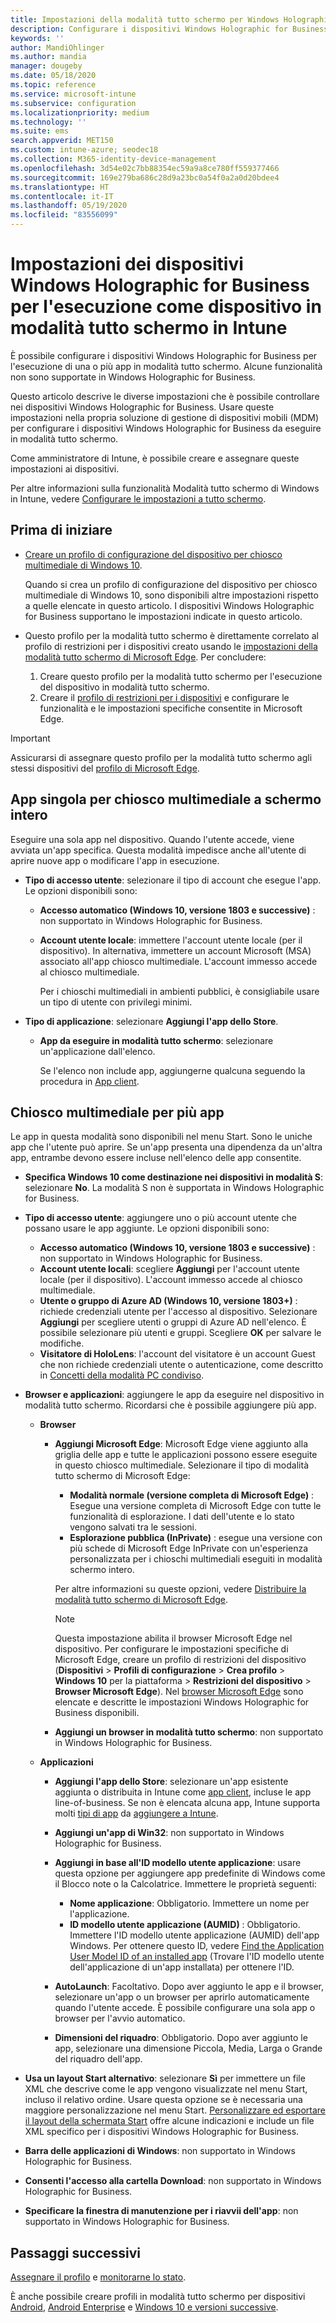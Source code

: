 ```yaml
---
title: Impostazioni della modalità tutto schermo per Windows Holographic for Business in Microsoft Intune - Azure | Microsoft Docs
description: Configurare i dispositivi Windows Holographic for Business per l'esecuzione di una o più app in modalità tutto schermo, personalizzare il menu Start, aggiungere app, visualizzare la barra della applicazioni e configurare un Web browser in Microsoft Intune.
keywords: ''
author: MandiOhlinger
ms.author: mandia
manager: dougeby
ms.date: 05/18/2020
ms.topic: reference
ms.service: microsoft-intune
ms.subservice: configuration
ms.localizationpriority: medium
ms.technology: ''
ms.suite: ems
search.appverid: MET150
ms.custom: intune-azure; seodec18
ms.collection: M365-identity-device-management
ms.openlocfilehash: 3d54e02c7bb88354ec59a9a8ce780ff559377466
ms.sourcegitcommit: 169e279ba686c28d9a23bc0a54f0a2a0d20bdee4
ms.translationtype: HT
ms.contentlocale: it-IT
ms.lasthandoff: 05/19/2020
ms.locfileid: "83556099"
---
```

# <a name="windows-holographic-for-business-device-settings-to-run-as-a-kiosk-in-intune"></a>Impostazioni dei dispositivi Windows Holographic for Business per l'esecuzione come dispositivo in modalità tutto schermo in Intune

È possibile configurare i dispositivi Windows Holographic for Business per l'esecuzione di una o più app in modalità tutto schermo. Alcune funzionalità non sono supportate in Windows Holographic for Business.

Questo articolo descrive le diverse impostazioni che è possibile controllare nei dispositivi Windows Holographic for Business. Usare queste impostazioni nella propria soluzione di gestione di dispositivi mobili (MDM) per configurare i dispositivi Windows Holographic for Business da eseguire in modalità tutto schermo.

Come amministratore di Intune, è possibile creare e assegnare queste impostazioni ai dispositivi.

Per altre informazioni sulla funzionalità Modalità tutto schermo di Windows in Intune, vedere [Configurare le impostazioni a tutto schermo](kiosk-settings.md).

## <a name="before-you-begin"></a>Prima di iniziare

- [Creare un profilo di configurazione del dispositivo per chiosco multimediale di Windows 10](kiosk-settings.md#create-the-profile).

  Quando si crea un profilo di configurazione del dispositivo per chiosco multimediale di Windows 10, sono disponibili altre impostazioni rispetto a quelle elencate in questo articolo. I dispositivi Windows Holographic for Business supportano le impostazioni indicate in questo articolo.

- Questo profilo per la modalità tutto schermo è direttamente correlato al profilo di restrizioni per i dispositivi creato usando le [impostazioni della modalità tutto schermo di Microsoft Edge](device-restrictions-windows-holographic.md#microsoft-edge-browser). Per concludere:

  1. Creare questo profilo per la modalità tutto schermo per l'esecuzione del dispositivo in modalità tutto schermo.
  2. Creare il [profilo di restrizioni per i dispositivi](device-restrictions-windows-holographic.md#microsoft-edge-browser) e configurare le funzionalità e le impostazioni specifiche consentite in Microsoft Edge.

> [!IMPORTANT]
> Assicurarsi di assegnare questo profilo per la modalità tutto schermo agli stessi dispositivi del [profilo di Microsoft Edge](device-restrictions-windows-holographic.md#microsoft-edge-browser).

## <a name="single-app-full-screen-kiosk"></a>App singola per chiosco multimediale a schermo intero

Eseguire una sola app nel dispositivo. Quando l'utente accede, viene avviata un'app specifica. Questa modalità impedisce anche all'utente di aprire nuove app o modificare l'app in esecuzione.

- **Tipo di accesso utente**: selezionare il tipo di account che esegue l'app. Le opzioni disponibili sono:

  - **Accesso automatico (Windows 10, versione 1803 e successive)** : non supportato in Windows Holographic for Business.
  - **Account utente locale**: immettere l'account utente locale (per il dispositivo). In alternativa, immettere un account Microsoft (MSA) associato all'app chiosco multimediale. L'account immesso accede al chiosco multimediale.

    Per i chioschi multimediali in ambienti pubblici, è consigliabile usare un tipo di utente con privilegi minimi.

- **Tipo di applicazione**: selezionare **Aggiungi l'app dello Store**.

  - **App da eseguire in modalità tutto schermo**: selezionare un'applicazione dall'elenco.

    Se l'elenco non include app, aggiungerne qualcuna seguendo la procedura in [App client](../apps/apps-add.md).

## <a name="multi-app-kiosk"></a>Chiosco multimediale per più app

Le app in questa modalità sono disponibili nel menu Start. Sono le uniche app che l'utente può aprire. Se un'app presenta una dipendenza da un'altra app, entrambe devono essere incluse nell'elenco delle app consentite.

- **Specifica Windows 10 come destinazione nei dispositivi in modalità S**: selezionare **No**. La modalità S non è supportata in Windows Holographic for Business.

- **Tipo di accesso utente**: aggiungere uno o più account utente che possano usare le app aggiunte. Le opzioni disponibili sono:

  - **Accesso automatico (Windows 10, versione 1803 e successive)** : non supportato in Windows Holographic for Business.
  - **Account utente locali**: scegliere **Aggiungi** per l'account utente locale (per il dispositivo). L'account immesso accede al chiosco multimediale.
  - **Utente o gruppo di Azure AD (Windows 10, versione 1803+)** : richiede credenziali utente per l'accesso al dispositivo. Selezionare **Aggiungi** per scegliere utenti o gruppi di Azure AD nell'elenco. È possibile selezionare più utenti e gruppi. Scegliere **OK** per salvare le modifiche.
  - **Visitatore di HoloLens**: l'account del visitatore è un account Guest che non richiede credenziali utente o autenticazione, come descritto in [Concetti della modalità PC condiviso](https://docs.microsoft.com/windows/configuration/set-up-shared-or-guest-pc#shared-pc-mode-concepts).

- **Browser e applicazioni**: aggiungere le app da eseguire nel dispositivo in modalità tutto schermo. Ricordarsi che è possibile aggiungere più app.

  - **Browser**
    - **Aggiungi Microsoft Edge**: Microsoft Edge viene aggiunto alla griglia delle app e tutte le applicazioni possono essere eseguite in questo chiosco multimediale. Selezionare il tipo di modalità tutto schermo di Microsoft Edge:

      - **Modalità normale (versione completa di Microsoft Edge)** : Esegue una versione completa di Microsoft Edge con tutte le funzionalità di esplorazione. I dati dell'utente e lo stato vengono salvati tra le sessioni.
      - **Esplorazione pubblica (InPrivate)** : esegue una versione con più schede di Microsoft Edge InPrivate con un'esperienza personalizzata per i chioschi multimediali eseguiti in modalità schermo intero.

      Per altre informazioni su queste opzioni, vedere [Distribuire la modalità tutto schermo di Microsoft Edge](https://docs.microsoft.com/microsoft-edge/deploy/microsoft-edge-kiosk-mode-deploy#supported-configuration-types).

      > [!NOTE]
      > Questa impostazione abilita il browser Microsoft Edge nel dispositivo. Per configurare le impostazioni specifiche di Microsoft Edge, creare un profilo di restrizioni del dispositivo (**Dispositivi** > **Profili di configurazione** > **Crea profilo** > **Windows 10** per la piattaforma > **Restrizioni del dispositivo** > **Browser Microsoft Edge**). Nel [browser Microsoft Edge](device-restrictions-windows-holographic.md#microsoft-edge-browser) sono elencate e descritte le impostazioni Windows Holographic for Business disponibili.

    - **Aggiungi un browser in modalità tutto schermo**: non supportato in Windows Holographic for Business.

  - **Applicazioni**
    - **Aggiungi l'app dello Store**: selezionare un'app esistente aggiunta o distribuita in Intune come [app client](../apps/apps-add.md), incluse le app line-of-business. Se non è elencata alcuna app, Intune supporta molti [tipi di app](../apps/apps-add.md) da [aggiungere a Intune](../apps/store-apps-windows.md).
    - **Aggiungi un'app di Win32**: non supportato in Windows Holographic for Business.
    - **Aggiungi in base all'ID modello utente applicazione**: usare questa opzione per aggiungere app predefinite di Windows come il Blocco note o la Calcolatrice. Immettere le proprietà seguenti:

      - **Nome applicazione**: Obbligatorio. Immettere un nome per l'applicazione.
      - **ID modello utente applicazione (AUMID)** : Obbligatorio. Immettere l'ID modello utente applicazione (AUMID) dell'app Windows. Per ottenere questo ID, vedere [Find the Application User Model ID of an installed app](https://docs.microsoft.com/windows-hardware/customize/enterprise/find-the-application-user-model-id-of-an-installed-app) (Trovare l'ID modello utente dell'applicazione di un'app installata) per ottenere l'ID.

    - **AutoLaunch**: Facoltativo. Dopo aver aggiunto le app e il browser, selezionare un'app o un browser per aprirlo automaticamente quando l'utente accede. È possibile configurare una sola app o browser per l'avvio automatico.
    - **Dimensioni del riquadro**: Obbligatorio. Dopo aver aggiunto le app, selezionare una dimensione Piccola, Media, Larga o Grande del riquadro dell'app.

- **Usa un layout Start alternativo**: selezionare **Sì** per immettere un file XML che descrive come le app vengono visualizzate nel menu Start, incluso il relativo ordine. Usare questa opzione se è necessaria una maggiore personalizzazione nel menu Start. [Personalizzare ed esportare il layout della schermata Start](https://docs.microsoft.com/hololens/hololens-kiosk#start-layout-for-hololens) offre alcune indicazioni e include un file XML specifico per i dispositivi Windows Holographic for Business.

- **Barra delle applicazioni di Windows**: non supportato in Windows Holographic for Business.
- **Consenti l'accesso alla cartella Download**: non supportato in Windows Holographic for Business.
- **Specificare la finestra di manutenzione per i riavvii dell'app**: non supportato in Windows Holographic for Business.

## <a name="next-steps"></a>Passaggi successivi

[Assegnare il profilo](device-profile-assign.md) e [monitorarne lo stato](device-profile-monitor.md).

È anche possibile creare profili in modalità tutto schermo per dispositivi [Android](device-restrictions-android.md#kiosk), [Android Enterprise](device-restrictions-android-for-work.md#dedicated-devices) e [Windows 10 e versioni successive](kiosk-settings-windows.md).
